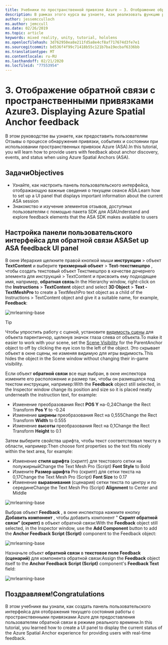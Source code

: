 ```yaml
---
title: Учебники по пространственной привязке Azure — 3. Отображение обратной связи с пространственными привязками Azure
description: В рамках этого курса вы узнаете, как реализовать функцию распознавания лиц Azure в приложении смешанной реальности.
author: jessemcculloch
ms.author: jemccull
ms.date: 02/26/2019
ms.topic: article
keywords: mixed reality, unity, tutorial, hololens
ms.openlocfilehash: 3d762950ea8e211fd5a8e4cf8af717674d3fe7e1
ms.sourcegitcommit: bd536f4f99c71418b55c121b7ba19ecbaf6336bb
ms.translationtype: MT
ms.contentlocale: ru-RU
ms.lasthandoff: 02/21/2020
ms.locfileid: "77553954"
---
```

# <a name="3-displaying-azure-spatial-anchor-feedback"></a><span data-ttu-id="1b5aa-105">3. Отображение обратной связи с пространственными привязками Azure</span><span class="sxs-lookup"><span data-stu-id="1b5aa-105">3. Displaying Azure Spatial Anchor feedback</span></span>

<span data-ttu-id="1b5aa-106">В этом руководстве вы узнаете, как предоставить пользователям Отзывы о процессе обнаружения привязки, событиях и состоянии при использовании пространственных привязок Azure (ASA).</span><span class="sxs-lookup"><span data-stu-id="1b5aa-106">In this tutorial, you will learn how to provide users with feedback about anchor discovery, events, and status when using Azure Spatial Anchors (ASA).</span></span>

## <a name="objectives"></a><span data-ttu-id="1b5aa-107">Задачи</span><span class="sxs-lookup"><span data-stu-id="1b5aa-107">Objectives</span></span>

* <span data-ttu-id="1b5aa-108">Узнайте, как настроить панель пользовательского интерфейса, отображающую важные сведения о текущем сеансе ASA.</span><span class="sxs-lookup"><span data-stu-id="1b5aa-108">Learn how to set up a UI panel that displays important information about the current ASA session</span></span>
* <span data-ttu-id="1b5aa-109">Знакомство и изучение элементов отзывов, доступных пользователям с помощью пакета SDK для ASA</span><span class="sxs-lookup"><span data-stu-id="1b5aa-109">Understand and explore feedback elements that the ASA SDK makes available to users</span></span>

## <a name="set-up-asa-feedback-ui-panel"></a><span data-ttu-id="1b5aa-110">Настройка панели пользовательского интерфейса для обратной связи ASA</span><span class="sxs-lookup"><span data-stu-id="1b5aa-110">Set up ASA feedback UI panel</span></span>

<span data-ttu-id="1b5aa-111">В окне Иерархия щелкните правой кнопкой мыши **инструкции** > объект **TextContent** и выберите **трехмерный объект** > **Text-текстмешпро** , чтобы создать текстовый объект Текстмешпро в качестве дочернего элемента для инструкций > TextContent и присвоить ему подходящее имя, например, **обратная связь**:</span><span class="sxs-lookup"><span data-stu-id="1b5aa-111">In the Hierarchy window, right-click on the **Instructions** > **TextContent** object and select **3D Object** > **Text - TextMeshPro** to create a TextMeshPro text object as a child of the Instructions > TextContent object and give it a suitable name, for example, **Feedback**:</span></span>

![mrlearning-base](images/mrlearning-asa/tutorial3-section1-step1-1.png)

> [!TIP]
> <span data-ttu-id="1b5aa-113">Чтобы упростить работу с сценой, установите <a href="https://docs.unity3d.com/Manual/SceneVisibility.html" target="_blank">видимость сцены</a> для объекта парентанчор, щелкнув значок глаза слева от объекта.</span><span class="sxs-lookup"><span data-stu-id="1b5aa-113">To make it easier to work with your scene, set the  <a href="https://docs.unity3d.com/Manual/SceneVisibility.html" target="_blank">Scene Visibility</a> for the ParentAnchor object to off by clicking the eye icon to the left of the object.</span></span> <span data-ttu-id="1b5aa-114">Это скрывает объект в окне сцены, не изменяя видимую для игры видимость.</span><span class="sxs-lookup"><span data-stu-id="1b5aa-114">This hides the object in the Scene window without changing their in-game visibility.</span></span>

<span data-ttu-id="1b5aa-115">Если объект **обратной связи** все еще выбран, в окне инспектора измените его расположение и размер так, чтобы он размещался под текстом инструкции, например:</span><span class="sxs-lookup"><span data-stu-id="1b5aa-115">With the **Feedback** object still selected, in the Inspector window change its position and size so it is placed neatly underneath the instruction text, for example:</span></span>

* <span data-ttu-id="1b5aa-116">Изменение преобразования Rect **POS Y** на-0,24</span><span class="sxs-lookup"><span data-stu-id="1b5aa-116">Change the Rect Transform **Pos Y** to -0.24</span></span>
* <span data-ttu-id="1b5aa-117">Изменение **ширины** преобразования Rect на 0,555</span><span class="sxs-lookup"><span data-stu-id="1b5aa-117">Change the Rect Transform **Width** to 0.555</span></span>
* <span data-ttu-id="1b5aa-118">Изменение **высоты** преобразования Rect на 0,1</span><span class="sxs-lookup"><span data-stu-id="1b5aa-118">Change the Rect Transform **Height** to 0.1</span></span>

<span data-ttu-id="1b5aa-119">Затем выберите свойства шрифта, чтобы текст соответствовал тексту в области, например:</span><span class="sxs-lookup"><span data-stu-id="1b5aa-119">Then choose font properties so the text fits nicely within the text area, for example:</span></span>

* <span data-ttu-id="1b5aa-120">Изменение **стиля шрифта** (скрипт) для текстового сетки на полужирный</span><span class="sxs-lookup"><span data-stu-id="1b5aa-120">Change the Text Mesh Pro (Script) **Font Style** to Bold</span></span>
* <span data-ttu-id="1b5aa-121">Измените **Размер шрифта** Pro (скрипт) для сетки текста на 0,17</span><span class="sxs-lookup"><span data-stu-id="1b5aa-121">Change the Text Mesh Pro (Script) **Font Size** to 0.17</span></span>
* <span data-ttu-id="1b5aa-122">Изменение **выравнивания** (сценария) сетки текста по центру и по середине</span><span class="sxs-lookup"><span data-stu-id="1b5aa-122">Change the Text Mesh Pro (Script) **Alignment** to Center and Middle</span></span>

![mrlearning-base](images/mrlearning-asa/tutorial3-section1-step1-2.png)

<span data-ttu-id="1b5aa-124">Выбрав объект **Feedback** , в окне инспектора нажмите кнопку **Добавить компонент** , чтобы добавить компонент " **Скрипт обратной связи" (скрипт)** в объект обратной связи:</span><span class="sxs-lookup"><span data-stu-id="1b5aa-124">With the **Feedback** object still selected, in the Inspector window, use the **Add Component** button to add the **Anchor Feedback Script (Script)** component to the Feedback object:</span></span>

![mrlearning-base](images/mrlearning-asa/tutorial3-section1-step1-3.png)

<span data-ttu-id="1b5aa-126">Назначьте объект **обратной связи** в **текстовое поле Feedback** **(сценарий)** для компонента обратной связи:</span><span class="sxs-lookup"><span data-stu-id="1b5aa-126">Assign the **Feedback** object itself to the **Anchor Feedback Script (Script)** component's **Feedback Text** field:</span></span>

![mrlearning-base](images/mrlearning-asa/tutorial3-section1-step1-4.png)

## <a name="congratulations"></a><span data-ttu-id="1b5aa-128">Поздравляем!</span><span class="sxs-lookup"><span data-stu-id="1b5aa-128">Congratulations</span></span>

<span data-ttu-id="1b5aa-129">В этом учебнике вы узнали, как создать панель пользовательского интерфейса для отображения текущего состояния работы с пространственными привязками Azure для предоставления пользователям обратной связи в режиме реального времени.</span><span class="sxs-lookup"><span data-stu-id="1b5aa-129">In this tutorial, you learned how to create a UI panel to display the current status of the Azure Spatial Anchor experience for providing users with real-time feedback.</span></span>
